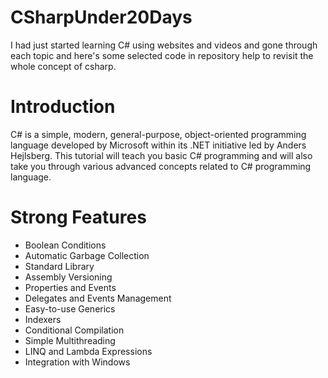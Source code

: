 # CSharpUnder20Days

I had just started learning C# using websites and videos and gone through each topic and here's some selected code in repository help to revisit the whole concept of csharp.

# Introduction 

C# is a simple, modern, general-purpose, object-oriented programming language developed by Microsoft within its .NET initiative led by Anders Hejlsberg. This tutorial will teach you basic C# programming and will also take you through various advanced concepts related to C# programming language.

# Strong Features 

* Boolean Conditions
* Automatic Garbage Collection
* Standard Library
* Assembly Versioning
* Properties and Events
* Delegates and Events Management
* Easy-to-use Generics
* Indexers
* Conditional Compilation
* Simple Multithreading
* LINQ and Lambda Expressions
* Integration with Windows
